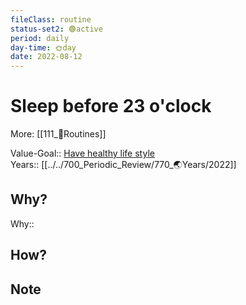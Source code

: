 ```yaml
---
fileClass: routine  
status-set2: 🟢active  
period: daily  
day-time: 🌞day  
date: 2022-08-12  
---
```


# Sleep before 23 o'clock
More: [[111_🔁Routines]]

Value-Goal:: [Have healthy life style](100_Goal_Management/130_🌟Value_Goals/Have%20healthy%20life%20style.md)  
Years:: [[../../700_Periodic_Review/770_🌏Years/2022]]  

## Why?
Why::  

## How?

## Note


